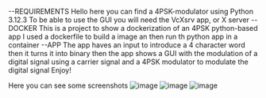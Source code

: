 --REQUIREMENTS
Hello here you can find a 4PSK-modulator using Python 3.12.3
To be able to use the GUI you will need the VcXsrv app, or X server
--DOCKER
This is a project to show a dockerization of an 4PSK python-based app
I used a dockerfile to build a image an then run th python app in a container
--APP
The app haves an input to introduce a 4 character word
then it turns it into binary
then the app shows a GUI with the modulation of a digital signal using a carrier signal and a 4PSK modulator to modulate the digital signal
Enjoy!

Here you can see some screenshots
![image](https://github.com/user-attachments/assets/ade4ccb0-3f61-4f4e-9862-654f22652817)
![image](https://github.com/user-attachments/assets/2daead46-69d7-4cc4-bbbf-98b31d02695b)
![image](https://github.com/user-attachments/assets/5a8a397e-bc02-40c0-9dbb-29b534368f86)


